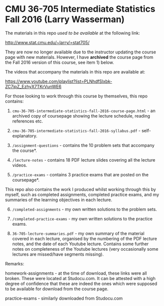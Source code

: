# CMU 36-705 Intermediate Statistics Fall 2016 (Larry Wasserman)

The materials in this repo *used to be available* at the following link:

http://www.stat.cmu.edu/~larry/=stat705/

They are now no longer available due to the instructor updating the course page with new materials. However, I have **archived** the course page from the Fall 2016 version of this course, see item 1) below.

The videos that accompany the materials in this repo are available at:

https://www.youtube.com/playlist?list=PLNhdfSlxbk-ZC7ipZ_EzhyX7TKrVunWE6

For those looking to work through this course by themselves, this repo contains:

1) `cmu-36-705-intermediate-statistics-fall-2016-course-page.html` - an archived copy of coursepage
showing the lecture schedule, reading references etc. 

2) `cmu-36-705-intermediate-statistics-fall-2016-syllabus.pdf` - self-explanatory.

3) `/assignment-questions` - contains the 10 problem sets that accompany the course*.

4) `/lecture-notes` - contains 18 PDF lecture slides covering all the lecture videos.

5) `/practice-exams` - contains 3 practice exams that are posted on the coursepage*.

This repo also contains the work I produced whilst working through this by myself, such as completed assignments, completed practice exams, and my summaries of the learning objectives in each lecture.

6) `/completed-assignments` - my own written solutions to the problem sets.

7) `/completed-practice-exams` - my own written solutions to the practice exams.

8) `36-705-lecture-summaries.pdf` - my own summary of the material covered in each lecture, organised by the numbering of the PDF lecture notes, and the date of each Youtube lecture. Contains some further notes on completeness of the Youtube lectures (very occasionally some  lectures are missed/have segments missing).

Remarks:

homework-assignments - at the time of download, these links were all broken. These were
located at Studocu.com. It can be attested with a high degree of confidence that these 
are indeed the ones which were supposed to be available for download from the course page.

practice-exams - similarly downloaded from Studocu.com


